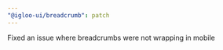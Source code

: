 ```yaml
---
"@igloo-ui/breadcrumb": patch
---
```


Fixed an issue where breadcrumbs were not wrapping in mobile
